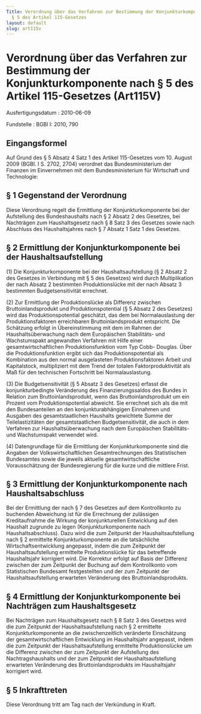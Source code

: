 ```yaml
---
Title: Verordnung über das Verfahren zur Bestimmung der Konjunkturkomponente nach
  § 5 des Artikel 115-Gesetzes
layout: default
slug: art115v
---
```


# Verordnung über das Verfahren zur Bestimmung der Konjunkturkomponente nach § 5 des Artikel 115-Gesetzes (Art115V)

Ausfertigungsdatum
:   2010-06-09

Fundstelle
:   BGBl I: 2010, 790


## Eingangsformel

Auf Grund des § 5 Absatz 4 Satz 1 des Artikel 115-Gesetzes vom 10.
August 2009 (BGBl. I S. 2702, 2704) verordnet das Bundesministerium
der Finanzen im Einvernehmen mit dem Bundesministerium für Wirtschaft
und Technologie:


## § 1 Gegenstand der Verordnung

Diese Verordnung regelt die Ermittlung der Konjunkturkomponente bei
der Aufstellung des Bundeshaushalts nach § 2 Absatz 2 des Gesetzes,
bei Nachträgen zum Haushaltsgesetz nach § 8 Satz 3 des Gesetzes sowie
nach Abschluss des Haushaltsjahres nach § 7 Absatz 1 Satz 1 des
Gesetzes.


## § 2 Ermittlung der Konjunkturkomponente bei der Haushaltsaufstellung

(1) Die Konjunkturkomponente bei der Haushaltsaufstellung (§ 2 Absatz
2 des Gesetzes in Verbindung mit § 5 des Gesetzes) wird durch
Multiplikation der nach Absatz 2 bestimmten Produktionslücke mit der
nach Absatz 3 bestimmten Budgetsensitivität errechnet.

(2) Zur Ermittlung der Produktionslücke als Differenz zwischen
Bruttoinlandsprodukt und Produktionspotential (§ 5 Absatz 2 des
Gesetzes) wird das Produktionspotential geschätzt, das dem bei
Normalauslastung der Produktionsfaktoren erreichbaren
Bruttoinlandsprodukt entspricht. Die Schätzung erfolgt in
Übereinstimmung mit dem im Rahmen der Haushaltsüberwachung nach dem
Europäischen Stabilitäts- und Wachstumspakt angewandten Verfahren mit
Hilfe einer gesamtwirtschaftlichen Produktionsfunktion vom Typ Cobb-
Douglas. Über die Produktionsfunktion ergibt sich das
Produktionspotential als Kombination aus den normal ausgelasteten
Produktionsfaktoren Arbeit und Kapitalstock, multipliziert mit dem
Trend der totalen Faktorproduktivität als Maß für den technischen
Fortschritt bei Normalauslastung.

(3) Die Budgetsensitivität (§ 5 Absatz 3 des Gesetzes) erfasst die
konjunkturbedingte Veränderung des Finanzierungssaldos des Bundes in
Relation zum Bruttoinlandsprodukt, wenn das Bruttoinlandsprodukt um
ein Prozent vom Produktionspotential abweicht. Sie errechnet sich als
die mit den Bundesanteilen an den konjunkturabhängigen Einnahmen und
Ausgaben des gesamtstaatlichen Haushalts gewichtete Summe der
Teilelastizitäten der gesamtstaatlichen Budgetsensitivität, die auch
in dem Verfahren zur Haushaltsüberwachung nach dem Europäischen
Stabilitäts- und Wachstumspakt verwendet wird.

(4) Datengrundlage für die Ermittlung der Konjunkturkomponente sind
die Angaben der Volkswirtschaftlichen Gesamtrechnungen des
Statistischen Bundesamtes sowie die jeweils aktuelle
gesamtwirtschaftliche Vorausschätzung der Bundesregierung für die
kurze und die mittlere Frist.


## § 3 Ermittlung der Konjunkturkomponente nach Haushaltsabschluss

Bei der Ermittlung der nach § 7 des Gesetzes auf dem Kontrollkonto zu
buchenden Abweichung ist für die Errechnung der zulässigen
Kreditaufnahme die Wirkung der konjunkturellen Entwicklung auf den
Haushalt zugrunde zu legen (Konjunkturkomponente nach
Haushaltsabschluss). Dazu wird die zum Zeitpunkt der
Haushaltsaufstellung nach § 2 ermittelte Konjunkturkomponente an die
tatsächliche Wirtschaftsentwicklung angepasst, indem die zum Zeitpunkt
der Haushaltsaufstellung ermittelte Produktionslücke für das
betreffende Haushaltsjahr korrigiert wird. Die Korrektur erfolgt auf
Basis der Differenz zwischen der zum Zeitpunkt der Buchung auf dem
Kontrollkonto vom Statistischen Bundesamt festgestellten und der zum
Zeitpunkt der Haushaltsaufstellung erwarteten Veränderung des
Bruttoinlandsprodukts.


## § 4 Ermittlung der Konjunkturkomponente bei Nachträgen zum Haushaltsgesetz

Bei Nachträgen zum Haushaltsgesetz nach § 8 Satz 3 des Gesetzes wird
die zum Zeitpunkt der Haushaltsaufstellung nach § 2 ermittelte
Konjunkturkomponente an die zwischenzeitlich veränderte Einschätzung
der gesamtwirtschaftlichen Entwicklung im Haushaltsjahr angepasst,
indem die zum Zeitpunkt der Haushaltsaufstellung ermittelte
Produktionslücke um die Differenz zwischen der zum Zeitpunkt der
Aufstellung des Nachtragshaushalts und der zum Zeitpunkt der
Haushaltsaufstellung erwarteten Veränderung des Bruttoinlandsprodukts
im Haushaltsjahr korrigiert wird.


## § 5 Inkrafttreten

Diese Verordnung tritt am Tag nach der Verkündung in Kraft.

